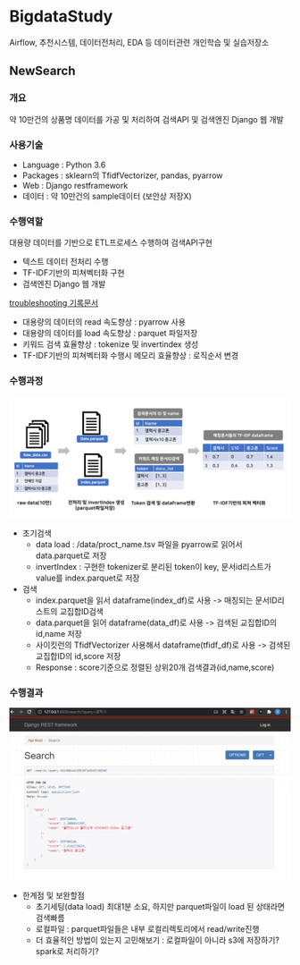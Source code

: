 # BigdataStudy
Airflow, 추천시스템, 데이터전처리, EDA 등 데이터관련 개인학습 및 실습저장소

## NewSearch 

### 개요

약 10만건의 상품명 데이터를 가공 및 처리하여 검색API 및 검색엔진 Django 웹 개발<br>

### 사용기술

- Language : Python 3.6  <br>
- Packages : sklearn의 TfidfVectorizer,  pandas, pyarrow
- Web : Django restframework  <br>
- 데이터 : 약 10만건의 sample데이터 (보안상 저장X)

### 수행역할

대용량 데이터를 기반으로 ETL프로세스 수행하여 검색API구현  

- 텍스트 데이터 전처리 수행
- TF-IDF기반의 피쳐벡터화 구현
- 검색엔진 Django 웹 개발

[troubleshooting 기록문서](./NewSearch/진행과정.md)

- 대용량의 데이터의 read 속도향상 :  pyarrow 사용
- 대용량의 데이터를 load 속도향상 : parquet 파일저장
- 키워드 검색 효율향상  : tokenize 및 invertindex 생성
- TF-IDF기반의 피쳐벡터화 수행시 메모리 효율향상  : 로직순서 변경

### 수행과정

![images](./NewSearch/Test/images/images.PNG)

- 초기검색
  - data load : /data/proct_name.tsv 파일을 pyarrow로 읽어서 data.parquet로 저장
  - invertIndex : 구현한 tokenizer로 분리된 token이 key, 문서id리스트가 value를 index.parquet로 저장
- 검색
  - index.parquet을 읽서 dataframe(index_df)로 사용 -> 매칭되는 문서ID리스트의 교집합ID검색
  - data.parquet을 읽어 dataframe(data_df)로 사용 -> 검색된 교집합ID의 id,name 저장
  - 사이킷런의 TfidfVectorizer 사용해서 dataframe(tfidf_df)로 사용 -> 검색된 교집합ID의 id,score 저장
  - Response : score기준으로 정렬된 상위20개 검색결과(id,name,score)

### 수행결과

![result](./NewSearch/Test/images/test_result.PNG)

- 한계점 및 보완할점
  - 초기세팅(data load) 최대1분 소요, 하지만 parquet파일이 load 된 상태라면 검색빠름
  - 로컬파일 : parquet파일들은 내부 로컬리렉토리에서 read/write진행
  - 더 효율적인 방법이 있는지 고민해보기 : 로컬파일이 아니라 s3에 저장하기? spark로 처리하기?



